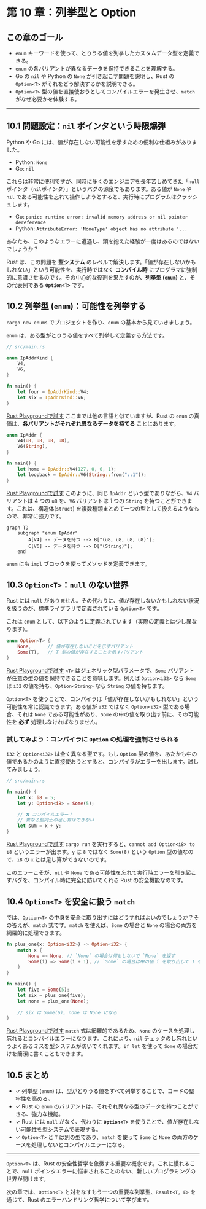 # 第 10 章：列挙型と Option

## この章のゴール
- `enum` キーワードを使って、とりうる値を列挙したカスタムデータ型を定義できる。
- `enum` の各バリアントが異なるデータを保持できることを理解する。
- Go の `nil` や Python の `None` が引き起こす問題を説明し、Rust の `Option<T>` がそれをどう解決するかを説明できる。
- `Option<T>` 型の値を直接使おうとしてコンパイルエラーを発生させ、`match` がなぜ必要かを体験する。

---

## 10.1 問題設定：`nil` ポインタという時限爆弾

Python や Go には、値が存在しない可能性を示すための便利な仕組みがありました。
- Python: `None`
- Go: `nil`

これらは非常に便利ですが、同時に多くのエンジニアを長年苦しめてきた「`null`ポインタ（`nil`ポインタ）」というバグの源泉でもあります。ある値が `None` や `nil` である可能性を忘れて操作しようとすると、実行時にプログラムはクラッシュします。

- Go: `panic: runtime error: invalid memory address or nil pointer dereference`
- Python: `AttributeError: 'NoneType' object has no attribute '...`

あなたも、このようなエラーに遭遇し、頭を抱えた経験が一度はあるのではないでしょうか？

Rust は、この問題を **型システム** のレベルで解決します。「値が存在しないかもしれない」という可能性を、実行時ではなく **コンパイル時** にプログラマに強制的に意識させるのです。その中心的な役割を果たすのが、**列挙型 (`enum`)** と、その代表例である **`Option<T>`** です。

## 10.2 列挙型 (`enum`)：可能性を列挙する

`cargo new enums` でプロジェクトを作り、`enum` の基本から見ていきましょう。

`enum` は、ある型がとりうる値をすべて列挙して定義する方法です。

```rust
// src/main.rs

enum IpAddrKind {
    V4,
    V6,
}

fn main() {
    let four = IpAddrKind::V4;
    let six = IpAddrKind::V6;
}
```
[Rust Playgroundで試す](https://play.rust-lang.org/?version=stable&mode=debug&edition=2021&code=//%20src/main.rs%0A%0Aenum%20IpAddrKind%20%7B%0A%20%20%20%20V4%2C%0A%20%20%20%20V6%2C%0A%7D%0A%0Afn%20main%28%29%20%7B%0A%20%20%20%20let%20four%20%3D%20IpAddrKind%3A%3AV4%3B%0A%20%20%20%20let%20six%20%3D%20IpAddrKind%3A%3AV6%3B%0A%7D)
ここまでは他の言語と似ていますが、Rust の `enum` の真価は、**各バリアントがそれぞれ異なるデータを持てる** ことにあります。

```rust
enum IpAddr {
    V4(u8, u8, u8, u8),
    V6(String),
}

fn main() {
    let home = IpAddr::V4(127, 0, 0, 1);
    let loopback = IpAddr::V6(String::from("::1"));
}
```
[Rust Playgroundで試す](https://play.rust-lang.org/?version=stable&mode=debug&edition=2021&code=enum%20IpAddr%20%7B%0A%20%20%20%20V4%28u8%2C%20u8%2C%20u8%2C%20u8%29%2C%0A%20%20%20%20V6%28String%29%2C%0A%7D%0A%0Afn%20main%28%29%20%7B%0A%20%20%20%20let%20home%20%3D%20IpAddr%3A%3AV4%28127%2C%200%2C%200%2C%201%29%3B%0A%20%20%20%20let%20loopback%20%3D%20IpAddr%3A%3AV6%28String%3A%3Afrom%28%22%3A%3A1%22%29%29%3B%0A%7D)
このように、同じ `IpAddr` という型でありながら、`V4` バリアントは 4 つの `u8` を、`V6` バリアントは 1 つの `String` を持つことができます。これは、構造体(`struct`) を複数種類まとめて一つの型として扱えるようなもので、非常に強力です。

```mermaid
graph TD
    subgraph "enum IpAddr"
        A[V4] -- データを持つ --> B["(u8, u8, u8, u8)"];
        C[V6] -- データを持つ --> D["(String)"];
    end
```
`enum` にも `impl` ブロックを使ってメソッドを定義できます。

## 10.3 `Option<T>`：`null` のない世界

Rust には `null` がありません。その代わりに、値が存在しないかもしれない状況を扱うのが、標準ライブラリで定義されている `Option<T>` です。

これは `enum` として、以下のように定義されています（実際の定義とは少し異なります）。

```rust
enum Option<T> {
    None,      // 値が存在しないことを示すバリアント
    Some(T),   // T 型の値が存在することを示すバリアント
}
```
[Rust Playgroundで試す](https://play.rust-lang.org/?version=stable&mode=debug&edition=2021&code=enum%20Option%3CT%3E%20%7B%0A%20%20%20%20None%2C%20%20%20%20%20%20//%20%E5%80%A4%E3%81%8C%E5%AD%98%E5%9C%A8%E3%81%97%E3%81%AA%E3%81%84%E3%81%93%E3%81%A8%E3%82%92%E7%A4%BA%E3%81%99%E3%83%90%E3%83%AA%E3%82%A2%E3%83%B3%E3%83%88%0A%20%20%20%20Some%28T%29%2C%20%20%20//%20T%20%E5%9E%8B%E3%81%AE%E5%80%A4%E3%81%8C%E5%AD%98%E5%9C%A8%E3%81%99%E3%82%8B%E3%81%93%E3%81%A8%E3%82%92%E7%A4%BA%E3%81%99%E3%83%90%E3%83%AA%E3%82%A2%E3%83%B3%E3%83%88%0A%7D)
`<T>` はジェネリック型パラメータで、`Some` バリアントが任意の型の値を保持できることを意味します。例えば `Option<i32>` なら `Some` は `i32` の値を持ち、`Option<String>` なら `String` の値を持ちます。

`Option<T>` を使うことで、コンパイラは「値が存在しないかもしれない」という可能性を常に認識できます。ある値が `i32` ではなく `Option<i32>` 型である場合、それは `None` である可能性があり、`Some` の中の値を取り出す前に、その可能性を **必ず** 処理しなければなりません。

### 試してみよう：コンパイラに `Option` の処理を強制させられる

`i32` と `Option<i32>` は全く異なる型です。もし `Option` 型の値を、あたかも中の値であるかのように直接使おうとすると、コンパイラがエラーを出します。試してみましょう。

```rust
// src/main.rs

fn main() {
    let x: i8 = 5;
    let y: Option<i8> = Some(5);

    // ❌ コンパイルエラー！
    // 異なる型同士の足し算はできない
    let sum = x + y;
}
```
[Rust Playgroundで試す](https://play.rust-lang.org/?version=stable&mode=debug&edition=2021&code=//%20src/main.rs%0A%0Afn%20main%28%29%20%7B%0A%20%20%20%20let%20x%3A%20i8%20%3D%205%3B%0A%20%20%20%20let%20y%3A%20Option%3Ci8%3E%20%3D%20Some%285%29%3B%0A%0A%20%20%20%20//%20%E2%9D%8C%20%E3%82%B3%E3%83%B3%E3%83%91%E3%82%A4%E3%83%AB%E3%82%A8%E3%83%A9%E3%83%BC%EF%BC%81%0A%20%20%20%20//%20%E7%95%B0%E3%81%AA%E3%82%8B%E5%9E%8B%E5%90%8C%E5%A3%AB%E3%81%AE%E8%B6%B3%E3%81%97%E7%AE%97%E3%81%AF%E3%81%A7%E3%81%8D%E3%81%AA%E3%81%84%0A%20%20%20%20let%20sum%20%3D%20x%20%2B%20y%3B%0A%7D)
`cargo run` を実行すると、`cannot add Option<i8> to i8` というエラーが出ます。`y` は `8` ではなく `Some(8)` という `Option` 型の値なので、`i8` の `x` とは足し算ができないのです。

このエラーこそが、`nil` や `None` である可能性を忘れて実行時エラーを引き起こすバグを、コンパイル時に完全に防いでくれる Rust の安全機能なのです。

## 10.4 `Option<T>` を安全に扱う `match`

では、`Option<T>` の中身を安全に取り出すにはどうすればよいのでしょうか？その答えが、`match` 式です。`match` を使えば、`Some` の場合と `None` の場合の両方を網羅的に処理できます。

```rust
fn plus_one(x: Option<i32>) -> Option<i32> {
    match x {
        None => None, // `None` の場合は何もしないで `None` を返す
        Some(i) => Some(i + 1), // `Some` の場合は中の値 i を取り出して 1 を足し、Some で包んで返す
    }
}

fn main() {
    let five = Some(5);
    let six = plus_one(five);
    let none = plus_one(None);
    
    // six は Some(6), none は None になる
}
```
[Rust Playgroundで試す](https://play.rust-lang.org/?version=stable&mode=debug&edition=2021&code=fn%20plus_one%28x%3A%20Option%3Ci32%3E%29%20-%3E%20Option%3Ci32%3E%20%7B%0A%20%20%20%20match%20x%20%7B%0A%20%20%20%20%20%20%20%20None%20%3D%3E%20None%2C%20//%20%60None%60%20%E3%81%AE%E5%A0%B4%E5%90%88%E3%81%AF%E4%BD%95%E3%82%82%E3%81%97%E3%81%AA%E3%81%84%E3%81%A7%20%60None%60%20%E3%82%92%E8%BF%94%E3%81%99%0A%20%20%20%20%20%20%20%20Some%28i%29%20%3D%3E%20Some%28i%20%2B%201%29%2C%20//%20%60Some%60%20%E3%81%AE%E5%A0%B4%E5%90%88%E3%81%AF%E4%B8%AD%E3%81%AE%E5%80%A4%20i%20%E3%82%92%E5%8F%96%E3%82%8A%E5%87%BA%E3%81%97%E3%81%A6%201%20%E3%82%92%E8%B6%B3%E3%81%97%E3%80%81Some%20%E3%81%A7%E5%8C%85%E3%82%93%E3%81%A7%E8%BF%94%E3%81%99%0A%20%20%20%20%7D%0A%7D%0A%0Afn%20main%28%29%20%7B%0A%20%20%20%20let%20five%20%3D%20Some%285%29%3B%0A%20%20%20%20let%20six%20%3D%20plus_one%28five%29%3B%0A%20%20%20%20let%20none%20%3D%20plus_one%28None%29%3B%0A%20%20%20%20%0A%20%20%20%20//%20six%20%E3%81%AF%20Some%286%29%2C%20none%20%E3%81%AF%20None%20%E3%81%AB%E3%81%AA%E3%82%8B%0A%7D)
`match` 式は網羅的であるため、`None` のケースを処理し忘れるとコンパイルエラーになります。これにより、`nil` チェックのし忘れというよくあるミスを型システムが防いでくれます。`if let` を使って `Some` の場合だけを簡潔に書くこともできます。

## 10.5 まとめ

- ✓ 列挙型 (`enum`) は、型がとりうる値をすべて列挙することで、コードの堅牢性を高める。
- ✓ Rust の `enum` のバリアントは、それぞれ異なる型のデータを持つことができる、強力な機能。
- ✓ Rust には `null` がなく、代わりに **`Option<T>`** を使うことで、値が存在しない可能性を型システムで表現する。
- ✓ `Option<T>` と `T` は別の型であり、`match` を使って `Some` と `None` の両方のケースを処理しないとコンパイルエラーになる。

---

`Option<T>` は、Rust の安全性哲学を象徴する重要な概念です。これに慣れることで、`null` ポインタエラーに悩まされることのない、新しいプログラミングの世界が開けます。

次の章では、`Option<T>` と対をなすもう一つの重要な列挙型、`Result<T, E>` を通じて、Rust のエラーハンドリング哲学について学びます。
